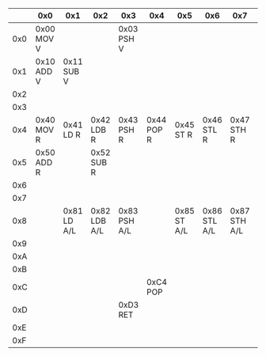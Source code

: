|     | 0x0 | 0x1 | 0x2 | 0x3 | 0x4 | 0x5 | 0x6 | 0x7 | 0x8 | 0x9 | 0xA | 0xB | 0xC | 0xD | 0xE | 0xF |
| --- | --- | --- | --- | --- | --- | --- | --- | --- | --- | --- | --- | --- | --- | --- | --- | --- |
| 0x0 | 0x00<br/>MOV V |   |   | 0x03<br/>PSH V |   |   |   |   | 0x08<br/>CMP V |   |   |   |   |   |   |   |
| 0x1 | 0x10<br/>ADD V | 0x11<br/>SUB V |   |   |   |   |   |   |   |   |   |   |   |   |   |   |
| 0x2 |   |   |   |   |   |   |   |   |   |   |   |   |   |   |   |   |
| 0x3 |   |   |   |   |   |   |   |   |   |   |   |   |   |   |   |   |
| 0x4 | 0x40<br/>MOV R | 0x41<br/>LD R | 0x42<br/>LDB R | 0x43<br/>PSH R | 0x44<br/>POP R | 0x45<br/>ST R | 0x46<br/>STL R | 0x47<br/>STH R | 0x48<br/>CMP R |   |   |   |   |   |   |   |
| 0x5 | 0x50<br/>ADD R |   | 0x52<br/>SUB R |   |   |   |   |   |   |   |   |   |   |   |   |   |
| 0x6 |   |   |   |   |   |   |   |   |   |   |   |   |   |   |   |   |
| 0x7 |   |   |   |   |   |   |   |   |   |   |   |   |   |   |   |   |
| 0x8 |   | 0x81<br/>LD A/L | 0x82<br/>LDB A/L | 0x83<br/>PSH A/L |   | 0x85<br/>ST A/L | 0x86<br/>STL A/L | 0x87<br/>STH A/L |   | 0x89<br/>BEQ A/L | 0x8A<br/>BGT A/L | 0x8B<br/>BLT A/L | 0x8C<br/>BOF A/L | 0x8D<br/>BNE A/L | 0x8E<br/>JMP A/L | 0x8F<br/>JSR A/L |
| 0x9 |   |   |   |   |   |   |   |   |   |   |   |   |   |   |   |   |
| 0xA |   |   |   |   |   |   |   |   |   |   |   |   |   |   |   |   |
| 0xB |   |   |   |   |   |   |   |   |   |   |   |   |   |   |   |   |
| 0xC |   |   |   |   | 0xC4<br/>POP  |   |   |   |   |   |   |   |   |   |   |   |
| 0xD |   |   |   | 0xD3<br/>RET  |   |   |   |   |   |   |   |   |   |   | 0xDE<br/>HLT  | 0xDF<br/>NOP  |
| 0xE |   |   |   |   |   |   |   |   |   |   |   |   |   |   |   |   |
| 0xF |   |   |   |   |   |   |   |   |   |   |   |   |   |   |   |   |
